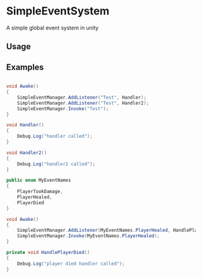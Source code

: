 # SimpleEventSystem
A simple global event system in unity 

## Usage

## Examples
```csharp

void Awake()
{
    SimpleEventManager.AddListener("Test", Handler);
    SimpleEventManager.AddListener("Test", Handler2);
    SimpleEventManager.Invoke("Test");
}

void Handler()
{
    Debug.Log("handler called");
}

void Handler2()
{
    Debug.Log("handler2 called");
}

```

```csharp
public enum MyEventNames
{
    PlayerTookDamage,
    PlayerHealed,
    PlayerDied
}

void Awake()
{
    SimpleEventManager.AddListener(MyEventNames.PlayerHealed, HandlePlayerDied);
    SimpleEventManager.Invoke(MyEventNames.PlayerHealed);
}

private void HandlePlayerDied()
{
    Debug.Log("player died handler called");
}

```
